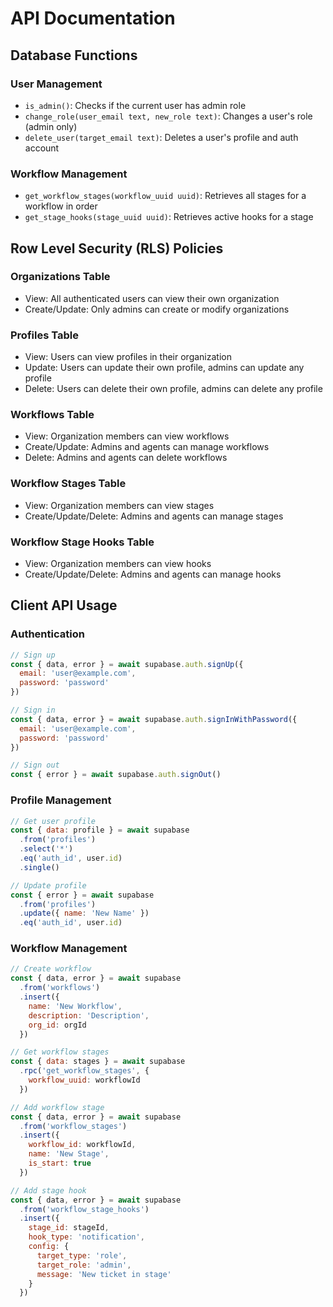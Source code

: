 # API Documentation

## Database Functions

### User Management
- `is_admin()`: Checks if the current user has admin role
- `change_role(user_email text, new_role text)`: Changes a user's role (admin only)
- `delete_user(target_email text)`: Deletes a user's profile and auth account

### Workflow Management
- `get_workflow_stages(workflow_uuid uuid)`: Retrieves all stages for a workflow in order
- `get_stage_hooks(stage_uuid uuid)`: Retrieves active hooks for a stage

## Row Level Security (RLS) Policies

### Organizations Table
- View: All authenticated users can view their own organization
- Create/Update: Only admins can create or modify organizations

### Profiles Table
- View: Users can view profiles in their organization
- Update: Users can update their own profile, admins can update any profile
- Delete: Users can delete their own profile, admins can delete any profile

### Workflows Table
- View: Organization members can view workflows
- Create/Update: Admins and agents can manage workflows
- Delete: Admins and agents can delete workflows

### Workflow Stages Table
- View: Organization members can view stages
- Create/Update/Delete: Admins and agents can manage stages

### Workflow Stage Hooks Table
- View: Organization members can view hooks
- Create/Update/Delete: Admins and agents can manage hooks

## Client API Usage

### Authentication
```javascript
// Sign up
const { data, error } = await supabase.auth.signUp({
  email: 'user@example.com',
  password: 'password'
})

// Sign in
const { data, error } = await supabase.auth.signInWithPassword({
  email: 'user@example.com',
  password: 'password'
})

// Sign out
const { error } = await supabase.auth.signOut()
```

### Profile Management
```javascript
// Get user profile
const { data: profile } = await supabase
  .from('profiles')
  .select('*')
  .eq('auth_id', user.id)
  .single()

// Update profile
const { error } = await supabase
  .from('profiles')
  .update({ name: 'New Name' })
  .eq('auth_id', user.id)
```

### Workflow Management
```javascript
// Create workflow
const { data, error } = await supabase
  .from('workflows')
  .insert({
    name: 'New Workflow',
    description: 'Description',
    org_id: orgId
  })

// Get workflow stages
const { data: stages } = await supabase
  .rpc('get_workflow_stages', {
    workflow_uuid: workflowId
  })

// Add workflow stage
const { data, error } = await supabase
  .from('workflow_stages')
  .insert({
    workflow_id: workflowId,
    name: 'New Stage',
    is_start: true
  })

// Add stage hook
const { data, error } = await supabase
  .from('workflow_stage_hooks')
  .insert({
    stage_id: stageId,
    hook_type: 'notification',
    config: {
      target_type: 'role',
      target_role: 'admin',
      message: 'New ticket in stage'
    }
  })
``` 